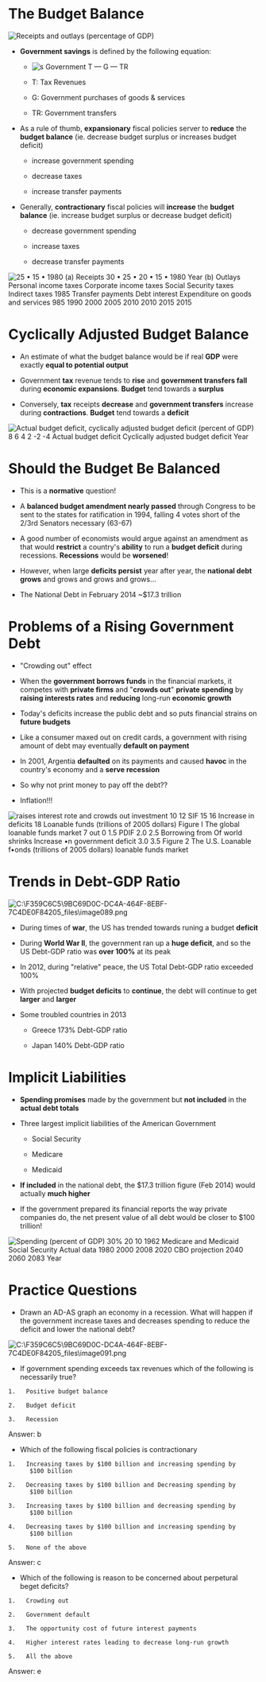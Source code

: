 # The Budget Balance

  ![Receipts and outlays (percentage of GDP) ](./media/image84.png)

  -   **Government savings** is defined by the following equation:
    
      -   ![s Government T — G — TR ](./media/image85.png)
    
      -   T: Tax Revenues
    
      -   G: Government purchases of goods & services
    
      -   TR: Government transfers

  -   As a rule of thumb, **expansionary** fiscal policies server to
      **reduce** the **budget balance** (ie. decrease budget surplus or
      increases budget deficit)
    
      -   increase government spending
    
      -   decrease taxes
    
      -   increase transfer payments

  -   Generally, **contractionary** fiscal policies will **increase**
      the **budget balance** (ie. increase budget surplus or decrease
      budget deficit)
    
      -   decrease government spending
    
      -   increase taxes
    
      -   decrease transfer payments

  ![25 • 15 • 1980 (a) Receipts 30 • 25 • 20 • 15 • 1980 Year (b)
  Outlays Personal income taxes Corporate income taxes Social Security
  taxes Indirect taxes 1985 Transfer payments Debt interest Expenditure
  on goods and services 985 1990 2000 2005 2010 2010 2015 2015
  ](./media/image86.png)

# Cyclically Adjusted Budget Balance

  -   An estimate of what the budget balance would be if real **GDP**
      were exactly **equal to potential output**

  -   Government **tax** revenue tends to **rise** and **government
      transfers fall** during **economic expansions**. **Budget** tend
      towards a **surplus**

  -   Conversely, **tax** receipts **decrease** and **government
      transfers** increase during **contractions**. **Budget** tend
      towards a **deficit**

  ![Actual budget deficit, cyclically adjusted budget deficit (percent
  of GDP) 8 6 4 2 -2 -4 Actual budget deficit Cyclically adjusted budget
  deficit Year ](./media/image87.png)

# Should the Budget Be Balanced

  -   This is a **normative** question\!

  -   A **balanced budget amendment nearly passed** through Congress to
      be sent to the states for ratification in 1994, falling 4 votes
      short of the 2/3rd Senators necessary (63-67)

  -   A good number of economists would argue against an amendment as
      that would **restrict** a country's **ability** to run a **budget
      deficit** during recessions. **Recessions** would be
      **worsened**\!

  -   However, when large **deficits persist** year after year, the
      **national debt grows** and grows and grows and grows…

  -   The National Debt in February 2014 ~$17.3 trillion

# Problems of a Rising Government Debt

  -   "Crowding out" effect

  -   When the **government borrows funds** in the financial markets, it
      competes with **private firms** and "**crowds out**" **private
      spending** by **raising interests rates** and **reducing**
      long-run **economic growth**

  -   Today's deficits increase the public debt and so puts financial
      strains on **future budgets**

  -   Like a consumer maxed out on credit cards, a government with
      rising amount of debt may eventually **default on payment**

  -   In 2001, Argentia **defaulted** on its payments and caused
      **havoc** in the country's economy and a **serve recession**

  -   So why not print money to pay off the debt??

  -   Inflation\!\!\!

  ![raises interest rote and crowds out investment 10 12 SIF 15 16
  Increase in deficits 18 Loanable funds (trillions of 2005 dollars)
  Figure I The global loanable funds market 7 out 0 1.5 PDIF 2.0 2.5
  Borrowing from Of world shrinks Increase •n government deficit 3.0 3.5
  Figure 2 The U.S. Loanable f•onds (trillions of 2005 dollars) loanable
  funds market
  ](./media/image88.png)

# Trends in Debt-GDP Ratio

  ![C:\\F359C6C5\\9BC69D0C-DC4A-464F-8EBF-7C4DE0F84205\_files\\image089.png](./media/image89.png)

  -   During times of **war**, the US has trended towards runing a
      budget **deficit**

  -   During **World War II**, the government ran up a **huge deficit**,
      and so the US Debt-GDP ratio was **over 100%** at its peak

  -   In 2012, during "relative" peace, the US Total Debt-GDP ratio
      exceeded 100%

  -   With projected **budget deficits** to **continue**, the debt will
      continue to get **larger** and **larger**

  -   Some troubled countries in 2013
    
      -   Greece 173% Debt-GDP ratio
    
      -   Japan 140% Debt-GDP ratio

# Implicit Liabilities 

  -   **Spending promises** made by the government but **not included**
      in the **actual debt totals**

  -   Three largest implicit liabilities of the American Government
    
      -   Social Security
    
      -   Medicare
    
      -   Medicaid

  -   **If included** in the national debt, the $17.3 trillion figure
      (Feb 2014) would actually **much higher**

  -   If the government prepared its financial reports the way private
      companies do, the net present value of all debt would be closer to
      $100 trillion\!

  ![Spending (percent of GDP) 30% 20 10 1962 Medicare and Medicaid
  Social Security Actual data 1980 2000 2008 2020 CBO projection 2040
  2060 2083 Year ](./media/image90.png)

# Practice Questions

  -   Drawn an AD-AS graph an economy in a recession. What will happen
      if the government increase taxes and decreases spending to reduce
      the deficit and lower the national
  debt?

  ![C:\\F359C6C5\\9BC69D0C-DC4A-464F-8EBF-7C4DE0F84205\_files\\image091.png](./media/image91.png)

  -   If government spending exceeds tax revenues which of the following
      is necessarily true?
    
    1.   Positive budget balance
    
    2.   Budget deficit
    
    3.   Recession

  Answer: b

  -   Which of the following fiscal policies is contractionary
    
    1.   Increasing taxes by $100 billion and increasing spending by
          $100 billion
    
    2.   Decreasing taxes by $100 billion and Decreasing spending by
          $100 billion
    
    3.   Increasing taxes by $100 billion and decreasing spending by
          $100 billion
    
    4.   Decreasing taxes by $100 billion and increasing spending by
          $100 billion
    
    5.   None of the above

  Answer: c

  -   Which of the following is reason to be concerned about perpetural
      beget deficits?
    
    1.   Crowding out
    
    2.   Government default
    
    3.   The opportunity cost of future interest payments
    
    4.   Higher interest rates leading to decrease long-run growth
    
    5.   All the above

  Answer: e
